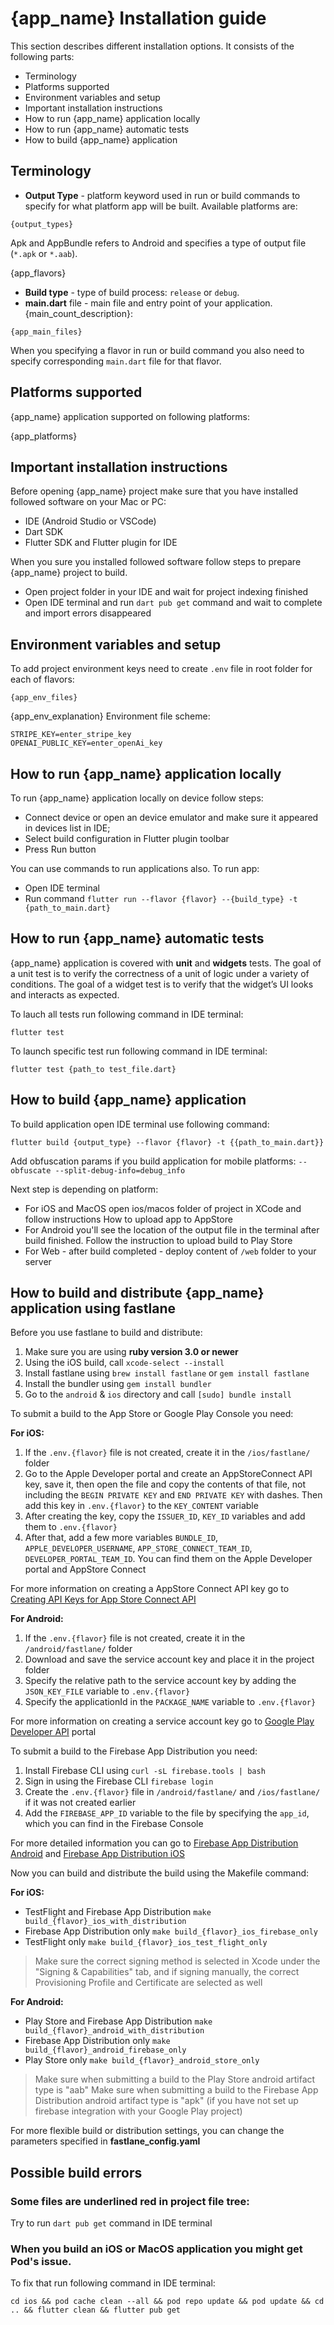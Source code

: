 # {app_name} Installation guide

This section describes different installation options. It consists of the following parts:

* Terminology
* Platforms supported
* Environment variables and setup
* Important installation instructions
* How to run {app_name} application locally
* How to run {app_name} automatic tests
* How to build {app_name} application



## Terminology

* **Output Type** - platform keyword used in run or build commands to specify for what platform app will be built. Available platforms are:

```
{output_types}
```
Apk and AppBundle refers to Android and specifies a type of output file (`*.apk` or `*.aab`).

{app_flavors}

* **Build type** - type of build process: `release` or `debug`.
* **main.dart** file - main file and entry point of your application. {main_count_description}:

```
{app_main_files}
```

When you specifying a flavor in run or build command you also need to specify corresponding `main.dart` file for that flavor.

## Platforms supported

{app_name} application supported on following platforms:

{app_platforms}

## Important installation instructions

Before opening {app_name} project make sure that you have installed followed software on your Mac or PC:

* IDE (Android Studio or VSCode)
* Dart SDK
* Flutter SDK and Flutter plugin for IDE

When you sure you installed followed software follow steps to prepare {app_name} project to build.

* Open project folder in your IDE and wait for project indexing finished
* Open IDE terminal and run `dart pub get` command and wait to complete and import errors disappeared

## Environment variables and setup

To add project environment keys need to create `.env` file in root folder for each of flavors:

```
{app_env_files}
```

{app_env_explanation}
Environment file scheme:

```
STRIPE_KEY=enter_stripe_key
OPENAI_PUBLIC_KEY=enter_openAi_key
```
## How to run {app_name} application locally

To run {app_name} application locally on device follow steps:

* Connect device or open an device emulator and make sure it appeared in devices list in IDE;
* Select build configuration in Flutter plugin toolbar
* Press Run button

You can use commands to run applications also. To run app:

* Open IDE terminal
* Run command `flutter run --flavor {flavor} --{build_type} -t {path_to_main.dart}`

## How to run {app_name} automatic tests

{app_name} application is covered with **unit** and **widgets** tests.
The goal of a unit test is to verify the correctness of a unit of logic under a variety of conditions.
The goal of a widget test is to verify that the widget’s UI looks and interacts as expected.

To lauch all tests run following command in IDE terminal:

`flutter test`

To launch specific test run following command in IDE terminal:

`flutter test {path_to test_file.dart}`

## How to build {app_name} application

To build application open IDE terminal use following command:

`flutter build {output_type} --flavor {flavor} -t {{path_to_main.dart}}`

Add obfuscation params if you build application for mobile platforms:
`--obfuscate --split-debug-info=debug_info`

Next step is depending on platform:

* For iOS and MacOS open ios/macos folder of project in XCode and follow instructions How to upload app to AppStore
* For Android you'll see the location of the output file in the terminal after build finished. Follow the instruction to upload build to Play Store
* For Web - after build completed - deploy content of `/web` folder to your server

## How to build and distribute {app_name} application using fastlane

Before you use fastlane to build and distribute:

1. Make sure you are using **ruby version 3.0 or newer**
2. Using the iOS build, call `xcode-select --install`
3. Install fastlane using `brew install fastlane` or `gem install fastlane`
4. Install the bundler using `gem install bundler`
5. Go to the `android` & `ios` directory and call `[sudo] bundle install`

To submit a build to the App Store or Google Play Console you need:

**For iOS:**

1. If the `.env.{flavor}` file is not created, create it in the `/ios/fastlane/` folder
2. Go to the Apple Developer portal and create an AppStoreConnect API key, save it, then open the file and copy the contents of that file, not including the `BEGIN PRIVATE KEY` and `END PRIVATE KEY` with dashes. Then add this key in `.env.{flavor}` to the `KEY_CONTENT` variable
3. After creating the key, copy the `ISSUER_ID`, `KEY_ID` variables and add them to `.env.{flavor}`
4. After that, add a few more variables `BUNDLE_ID`, `APPLE_DEVELOPER_USERNAME`, `APP_STORE_CONNECT_TEAM_ID`, `DEVELOPER_PORTAL_TEAM_ID`. You can find them on the Apple Developer portal and AppStore Connect

For more information on creating a AppStore Connect API key go to [Creating API Keys for App Store Connect API](https://developer.apple.com/documentation/appstoreconnectapi/creating_api_keys_for_app_store_connect_api)

**For Android:**

1. If the `.env.{flavor}` file is not created, create it in the `/android/fastlane/` folder
2. Download and save the service account key and place it in the project folder
3. Specify the relative path to the service account key by adding the `JSON_KEY_FILE` variable to `.env.{flavor}`
4. Specify the applicationId in the `PACKAGE_NAME` variable to `.env.{flavor}`

For more information on creating a service account key go to [Google Play Developer API](https://developers.google.com/android-publisher/getting_started/?hl=en) portal

To submit a build to the Firebase App Distribution you need:

1. Install Firebase CLI using `curl -sL firebase.tools | bash`
2. Sign in using the Firebase CLI `firebase login`
3. Create the `.env.{flavor}` file in `/android/fastlane/` and `/ios/fastlane/` if it was not created earlier
4. Add the `FIREBASE_APP_ID` variable to the file by specifying the `app_id`, which you can find in the Firebase Console

For more detailed information you can go to [Firebase App Distribution Android](https://firebase.google.com/docs/app-distribution/ios/distribute-fastlane) and [Firebase App Distribution iOS](https://firebase.google.com/docs/app-distribution/android/distribute-fastlane)

Now you can build and distribute the build using the Makefile command:

**For iOS:**

* TestFlight and Firebase App Distribution  `make build_{flavor}_ios_with_distribution`
* Firebase App Distribution only `make build_{flavor}_ios_firebase_only`
* TestFlight only `make build_{flavor}_ios_test_flight_only`

> Make sure the correct signing method is selected in Xcode under the "Signing & Capabilities" tab, and if signing manually, the correct Provisioning Profile and Certificate are selected as well

**For Android:**

* Play Store and Firebase App Distribution `make build_{flavor}_android_with_distribution`
* Firebase App Distribution only `make build_{flavor}_android_firebase_only`
* Play Store only `make build_{flavor}_android_store_only`

> Make sure when submitting a build to the Play Store android artifact type is "aab"
> Make sure when submitting a build to the Firebase App Distribution android artifact type is "apk" (if you have not set up firebase integration with your Google Play project)

For more flexible build or distribution settings, you can change the parameters specified in **fastlane_config.yaml**

## Possible build errors

### Some files are underlined red in project file tree:

Try to run `dart pub get` command in IDE terminal

### When you build an iOS or MacOS application you might get Pod's issue.

To fix that run following command in IDE terminal:

`cd ios && pod cache clean --all && pod repo update && pod update && cd .. && flutter clean && flutter pub get`   

 




